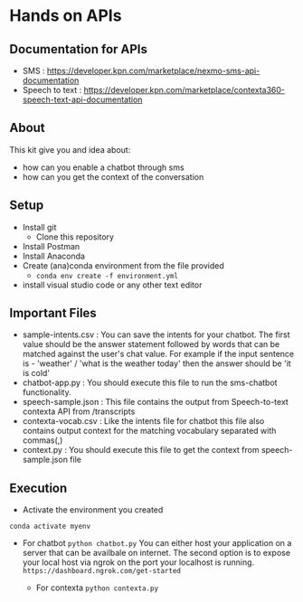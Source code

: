 # Hands on APIs

## Documentation for APIs
- SMS : https://developer.kpn.com/marketplace/nexmo-sms-api-documentation
- Speech to text : https://developer.kpn.com/marketplace/contexta360-speech-text-api-documentation

## About

This kit give you and idea about: 
- how can you enable a chatbot through sms
- how can you get the context of the conversation 

## Setup

- Install git
  - Clone this repository
- Install Postman
- Install Anaconda
- Create (ana)conda environment from the file provided
  - `conda env create -f environment.yml`
- install visual studio code or any other text editor

## Important Files

- sample-intents.csv : You can save the intents for your chatbot. The first value should be the answer statement followed by words that can be matched against the user's chat value. For example if the input sentence is - 'weather' / 'what is the weather today' then the answer should be 'it is cold'
- chatbot-app.py : You should execute this file to run the sms-chatbot functionality.
- speech-sample.json : This file contains the output from Speech-to-text contexta API from /transcripts
- contexta-vocab.csv : Like the intents file for chatbot this file also contains output context for the matching vocabulary separated with commas(,)
- context.py :  You should execute this file to get the context from speech-sample.json file

## Execution

- Activate the environment you created

```conda activate myenv```

- For chatbot
```python chatbot.py```
    You can either host your application on a server that can be availbale on internet. The second option is to expose your local host via ngrok on the port your localhost is running. ```https://dashboard.ngrok.com/get-started```

  - For contexta
```python contexta.py```
